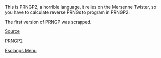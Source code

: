 [//]: # (This is PRNGP2, a horrible language)

This is PRNGP2, a horrible language, it relies on the Mersenne Twister, so you have to calculate reverse PRNGs to program
in PRNGP2.<br>

The first version of PRNGP was scrapped.<br>

[Source](prngp.py)<br>

[PRNGP2](https://esolangs.org/wiki/PRNGP2)<br>

<a href="/../../tree/main">Esolangs Menu</a>
